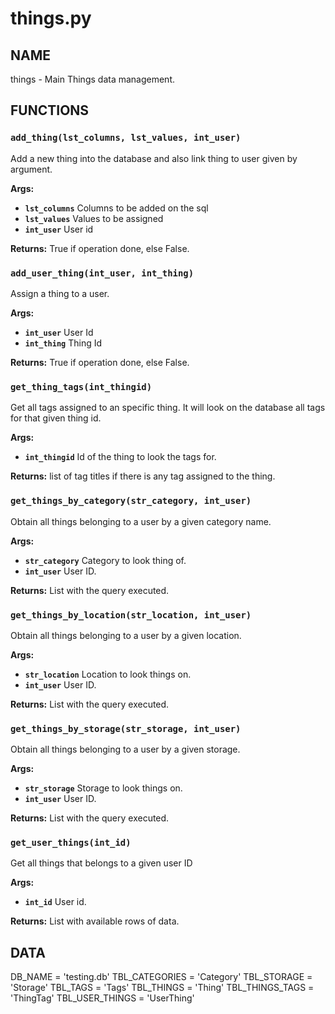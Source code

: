 # things.py

## NAME
things - Main Things data management.

## FUNCTIONS

### `add_thing(lst_columns, lst_values, int_user)`
Add a new thing into the database and also link thing to user given by
argument.

**Args:**

 * **`lst_columns`**  Columns to be added on the sql
 * **`lst_values`**  Values to be assigned
 * **`int_user`**  User id

**Returns:** True if operation done, else False.


### `add_user_thing(int_user, int_thing)`
Assign a thing to a user.

**Args:**

 * **`int_user`**  User Id
 * **`int_thing`**  Thing Id

**Returns:** True if operation done, else False.


### `get_thing_tags(int_thingid)`
Get all tags assigned to an specific thing. It will look on the database all tags for that
given thing id.

**Args:**

 * **`int_thingid`**  Id of the thing to look the tags for.

**Returns:** list of tag titles if there is any tag assigned to the thing.


### `get_things_by_category(str_category, int_user)`
Obtain all things belonging to a user by a given category name.

**Args:**

 * **`str_category`**  Category to look thing of.
 * **`int_user`**  User ID.

**Returns:** List with the query executed.


### `get_things_by_location(str_location, int_user)`
Obtain all things belonging to a user by a given location.

**Args:**

 * **`str_location`**  Location to look things on.
 * **`int_user`**  User ID.

**Returns:** List with the query executed.


### `get_things_by_storage(str_storage, int_user)`
Obtain all things belonging to a user by a given storage.

**Args:**

 * **`str_storage`**  Storage to look things on.
 * **`int_user`**  User ID.

**Returns:** List with the query executed.


### `get_user_things(int_id)`
Get all things that belongs to a given user ID

**Args:**

 * **`int_id`**  User id.

**Returns:** List with available rows of data.

## DATA
DB_NAME = 'testing.db'
TBL_CATEGORIES = 'Category'
TBL_STORAGE = 'Storage'
TBL_TAGS = 'Tags'
TBL_THINGS = 'Thing'
TBL_THINGS_TAGS = 'ThingTag'
TBL_USER_THINGS = 'UserThing'
